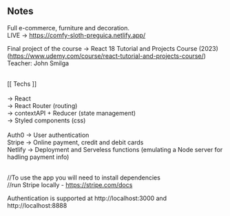 ## Notes
Full e-commerce, furniture and decoration. <br/>
LIVE -> https://comfy-sloth-preguica.netlify.app/

Final project of the course ->  React 18 Tutorial and Projects Course (2023)
(https://www.udemy.com/course/react-tutorial-and-projects-course/)<br/>
Teacher: John Smilga<br/>


<br/>
[[ Techs ]]<br/>
<br/>
-> React <br/>
-> React Router (routing)<br/>
-> contextAPI + Reducer (state management)<br/>
-> Styled components (css)<br/>
<br/>
Auth0 -> User authentication<br/>
Stripe -> Online payment, credit and debit cards<br/>
Netlify -> Deployment and Serveless functions (emulating a Node server for hadling payment info)<br/>
<br/>

//To use the app you will need to install dependencies<br/>
//run Stripe locally - https://stripe.com/docs<br/>

Authentication is supported at http://localhost:3000 and http://localhost:8888
